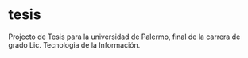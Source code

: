 # tesis
Projecto de Tesis para la universidad de Palermo, final de la carrera de grado Lic. Tecnologia de la Información.
